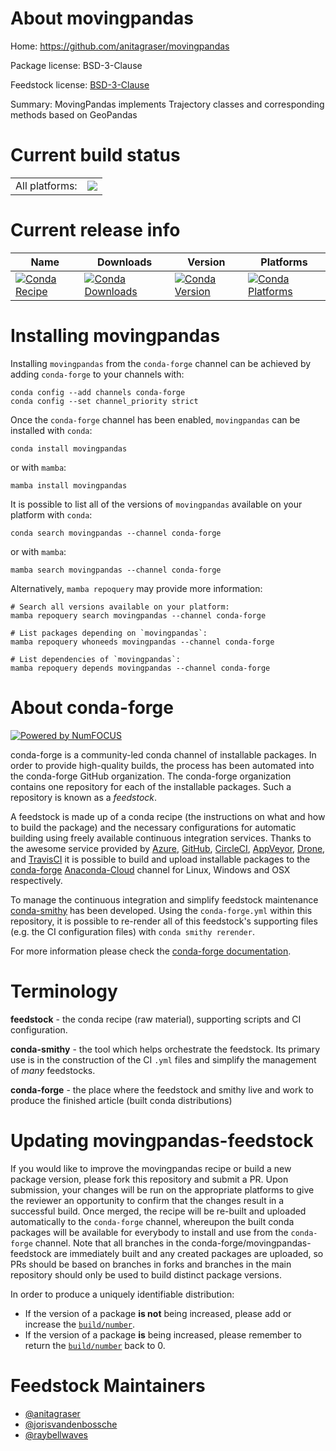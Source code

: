 About movingpandas
==================

Home: https://github.com/anitagraser/movingpandas

Package license: BSD-3-Clause

Feedstock license: [BSD-3-Clause](https://github.com/conda-forge/movingpandas-feedstock/blob/main/LICENSE.txt)

Summary: MovingPandas implements Trajectory classes and corresponding methods based on GeoPandas

Current build status
====================


<table><tr><td>All platforms:</td>
    <td>
      <a href="https://dev.azure.com/conda-forge/feedstock-builds/_build/latest?definitionId=7877&branchName=main">
        <img src="https://dev.azure.com/conda-forge/feedstock-builds/_apis/build/status/movingpandas-feedstock?branchName=main">
      </a>
    </td>
  </tr>
</table>

Current release info
====================

| Name | Downloads | Version | Platforms |
| --- | --- | --- | --- |
| [![Conda Recipe](https://img.shields.io/badge/recipe-movingpandas-green.svg)](https://anaconda.org/conda-forge/movingpandas) | [![Conda Downloads](https://img.shields.io/conda/dn/conda-forge/movingpandas.svg)](https://anaconda.org/conda-forge/movingpandas) | [![Conda Version](https://img.shields.io/conda/vn/conda-forge/movingpandas.svg)](https://anaconda.org/conda-forge/movingpandas) | [![Conda Platforms](https://img.shields.io/conda/pn/conda-forge/movingpandas.svg)](https://anaconda.org/conda-forge/movingpandas) |

Installing movingpandas
=======================

Installing `movingpandas` from the `conda-forge` channel can be achieved by adding `conda-forge` to your channels with:

```
conda config --add channels conda-forge
conda config --set channel_priority strict
```

Once the `conda-forge` channel has been enabled, `movingpandas` can be installed with `conda`:

```
conda install movingpandas
```

or with `mamba`:

```
mamba install movingpandas
```

It is possible to list all of the versions of `movingpandas` available on your platform with `conda`:

```
conda search movingpandas --channel conda-forge
```

or with `mamba`:

```
mamba search movingpandas --channel conda-forge
```

Alternatively, `mamba repoquery` may provide more information:

```
# Search all versions available on your platform:
mamba repoquery search movingpandas --channel conda-forge

# List packages depending on `movingpandas`:
mamba repoquery whoneeds movingpandas --channel conda-forge

# List dependencies of `movingpandas`:
mamba repoquery depends movingpandas --channel conda-forge
```


About conda-forge
=================

[![Powered by
NumFOCUS](https://img.shields.io/badge/powered%20by-NumFOCUS-orange.svg?style=flat&colorA=E1523D&colorB=007D8A)](https://numfocus.org)

conda-forge is a community-led conda channel of installable packages.
In order to provide high-quality builds, the process has been automated into the
conda-forge GitHub organization. The conda-forge organization contains one repository
for each of the installable packages. Such a repository is known as a *feedstock*.

A feedstock is made up of a conda recipe (the instructions on what and how to build
the package) and the necessary configurations for automatic building using freely
available continuous integration services. Thanks to the awesome service provided by
[Azure](https://azure.microsoft.com/en-us/services/devops/), [GitHub](https://github.com/),
[CircleCI](https://circleci.com/), [AppVeyor](https://www.appveyor.com/),
[Drone](https://cloud.drone.io/welcome), and [TravisCI](https://travis-ci.com/)
it is possible to build and upload installable packages to the
[conda-forge](https://anaconda.org/conda-forge) [Anaconda-Cloud](https://anaconda.org/)
channel for Linux, Windows and OSX respectively.

To manage the continuous integration and simplify feedstock maintenance
[conda-smithy](https://github.com/conda-forge/conda-smithy) has been developed.
Using the ``conda-forge.yml`` within this repository, it is possible to re-render all of
this feedstock's supporting files (e.g. the CI configuration files) with ``conda smithy rerender``.

For more information please check the [conda-forge documentation](https://conda-forge.org/docs/).

Terminology
===========

**feedstock** - the conda recipe (raw material), supporting scripts and CI configuration.

**conda-smithy** - the tool which helps orchestrate the feedstock.
                   Its primary use is in the construction of the CI ``.yml`` files
                   and simplify the management of *many* feedstocks.

**conda-forge** - the place where the feedstock and smithy live and work to
                  produce the finished article (built conda distributions)


Updating movingpandas-feedstock
===============================

If you would like to improve the movingpandas recipe or build a new
package version, please fork this repository and submit a PR. Upon submission,
your changes will be run on the appropriate platforms to give the reviewer an
opportunity to confirm that the changes result in a successful build. Once
merged, the recipe will be re-built and uploaded automatically to the
`conda-forge` channel, whereupon the built conda packages will be available for
everybody to install and use from the `conda-forge` channel.
Note that all branches in the conda-forge/movingpandas-feedstock are
immediately built and any created packages are uploaded, so PRs should be based
on branches in forks and branches in the main repository should only be used to
build distinct package versions.

In order to produce a uniquely identifiable distribution:
 * If the version of a package **is not** being increased, please add or increase
   the [``build/number``](https://docs.conda.io/projects/conda-build/en/latest/resources/define-metadata.html#build-number-and-string).
 * If the version of a package **is** being increased, please remember to return
   the [``build/number``](https://docs.conda.io/projects/conda-build/en/latest/resources/define-metadata.html#build-number-and-string)
   back to 0.

Feedstock Maintainers
=====================

* [@anitagraser](https://github.com/anitagraser/)
* [@jorisvandenbossche](https://github.com/jorisvandenbossche/)
* [@raybellwaves](https://github.com/raybellwaves/)

